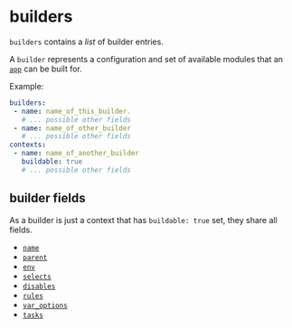 # builders

`builders` contains a _list_ of builder entries.

A `builder` represents a configuration and set of available modules that an
[`app`](./apps.md) can be built for.

Example:

```yaml
builders:
 - name: name_of_this_builder.
   # ... possible other fields
 - name: name_of_other_builder
   # ... possible other fields
contexts:
 - name: name_of_another_builder
   buildable: true
   # ... possible other fields
```

## builder fields

As a builder is just a context that has `buildable: true` set, they share all fields.

- [`name`](./context/name.md)
- [`parent`](./context/parent.md)
- [`env`](./context/env.md)
- [`selects`](./context/selects.md)
- [`disables`](./context/disables.md)
- [`rules`](./context/rules.md)
- [`var_options`](./context/var_options.md)
- [`tasks`](./context/tasks.md)
